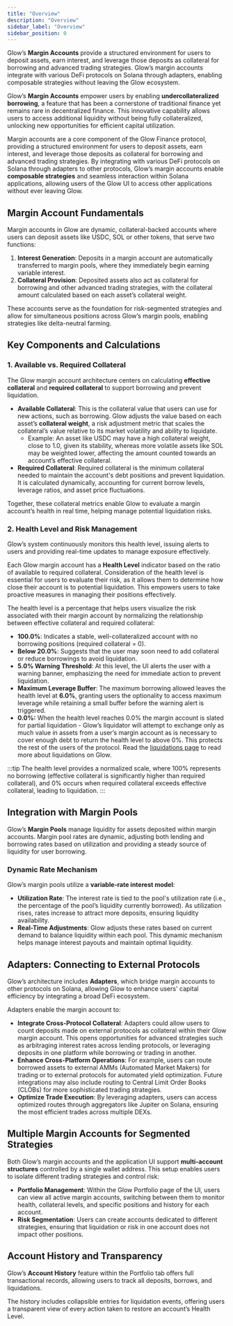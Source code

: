 ```yaml
---
title: "Overview"
description: "Overview"
sidebar_label: "Overview"
sidebar_position: 0
---
```


Glow’s **Margin Accounts** provide a structured environment for users to deposit assets, earn interest, and leverage those deposits as collateral for borrowing and advanced trading strategies. Glow’s margin accounts integrate with various DeFi protocols on Solana through adapters, enabling composable strategies without leaving the Glow ecosystem.

Glow’s **Margin Accounts** empower users by enabling **undercollateralized borrowing**, a feature that has been a cornerstone of traditional finance yet remains rare in decentralized finance. This innovative capability allows users to access additional liquidity without being fully collateralized, unlocking new opportunities for efficient capital utilization.

Margin accounts are a core component of the Glow Finance protocol, providing a structured environment for users to deposit assets, earn interest, and leverage those deposits as collateral for borrowing and advanced trading strategies. By integrating with various DeFi protocols on Solana through adapters to other protocols, Glow’s margin accounts enable **composable strategies** and seamless interaction within Solana applications, allowing users of the Glow UI to access other applications without ever leaving Glow.

## Margin Account Fundamentals

Margin accounts in Glow are dynamic, collateral-backed accounts where users can deposit assets like USDC, SOL or other tokens, that serve two functions:

1. **Interest Generation**: Deposits in a margin account are automatically transferred to margin pools, where they immediately begin earning variable interest.
2. **Collateral Provision**: Deposited assets also act as collateral for borrowing and other advanced trading strategies, with the collateral amount calculated based on each asset’s collateral weight.

These accounts serve as the foundation for risk-segmented strategies and allow for simultaneous positions across Glow’s margin pools, enabling strategies like delta-neutral farming.

## Key Components and Calculations

### 1. Available vs. Required Collateral

The Glow margin account architecture centers on calculating **effective collateral** and **required collateral** to support borrowing and prevent liquidation.

- **Available Collateral**: This is the collateral value that users can use for new actions, such as borrowing. Glow adjusts the value based on each asset’s **collateral weight**, a risk adjustment metric that scales the collateral’s value relative to its market volatility and ability to liquidate.
    - Example: An asset like USDC may have a high collateral weight, close to 1.0, given its stability, whereas more volatile assets like SOL may be weighted lower, affecting the amount counted towards an account’s effective collateral.
- **Required Collateral**: Required collateral is the minimum collateral needed to maintain the account's debt positions and prevent liquidation. It is calculated dynamically, accounting for current borrow levels, leverage ratios, and asset price fluctuations.

Together, these collateral metrics enable Glow to evaluate a margin account’s health in real time, helping manage potential liquidation risks.

### 2. Health Level and Risk Management

Glow’s system continuously monitors this health level, issuing alerts to users and providing real-time updates to manage exposure effectively.

Each Glow margin account has a **Health Level** indicator based on the ratio of available to required collateral. Consideration of the health level is essential for users to evaluate their risk, as it allows them to determine how close their account is to potential liquidation. This empowers users to take proactive measures in managing their positions effectively.

The health level is a percentage that helps users visualize the risk associated with their margin account by normalizing the relationship between effective collateral and required collateral:

- **100.0%**: Indicates a stable, well-collateralized account with no borrowing positions (required collateral = 0).
- **Below 20.0%**: Suggests that the user may soon need to add collateral or reduce borrowings to avoid liquidation.
- **5.0% Warning Threshold**: At this level, the UI alerts the user with a warning banner, emphasizing the need for immediate action to prevent liquidation.
- **Maximum Leverage Buffer**: The maximum borrowing allowed leaves the health level at **6.0%**, granting users the optionality to access maximum leverage while retaining a small buffer before the warning alert is triggered.
- **0.0%:** When the health level reaches 0.0% the margin account is slated for partial liquidation - Glow’s liquidator will attempt to exchange only as much value in assets from a user’s margin account as is necessary to cover enough debt to return the health level to above 0%. This protects the rest of the users of the protocol. Read the [liquidations page](../03-margin-accounts/liquidation.md) to read more about liquidations on Glow.

:::tip
The health level provides a normalized scale, where 100% represents no borrowing (effective collateral is significantly higher than required collateral), and 0% occurs when required collateral exceeds effective collateral, leading to liquidation.
:::

## Integration with Margin Pools

Glow’s **Margin Pools** manage liquidity for assets deposited within margin accounts. Margin pool rates are dynamic, adjusting both lending and borrowing rates based on utilization and providing a steady source of liquidity for user borrowing.

### Dynamic Rate Mechanism

Glow’s margin pools utilize a **variable-rate interest model**:

- **Utilization Rate**: The interest rate is tied to the pool's utilization rate (i.e., the percentage of the pool’s liquidity currently borrowed). As utilization rises, rates increase to attract more deposits, ensuring liquidity availability.
- **Real-Time Adjustments**: Glow adjusts these rates based on current demand to balance liquidity within each pool. This dynamic mechanism helps manage interest payouts and maintain optimal liquidity.

## Adapters: Connecting to External Protocols

Glow’s architecture includes **Adapters**, which bridge margin accounts to other protocols on Solana, allowing Glow to enhance users' capital efficiency by integrating a broad DeFi ecosystem.

Adapters enable the margin account to:

- **Integrate Cross-Protocol Collateral**: Adapters could allow users to count deposits made on external protocols as collateral within their Glow margin account. This opens opportunities for advanced strategies such as arbitraging interest rates across lending protocols, or leveraging deposits in one platform while borrowing or trading in another.
- **Enhance Cross-Platform Operations**: For example, users can route borrowed assets to external AMMs (Automated Market Makers) for trading or to external protocols for automated yield optimization. Future integrations may also include routing to Central Limit Order Books (CLOBs) for more sophisticated trading strategies.
- **Optimize Trade Execution**: By leveraging adapters, users can access optimized routes through aggregators like Jupiter on Solana, ensuring the most efficient trades across multiple DEXs.

## Multiple Margin Accounts for Segmented Strategies

Both Glow’s margin accounts and the application UI support **multi-account structures** controlled by a single wallet address. This setup enables users to isolate different trading strategies and control risk:

- **Portfolio Management**: Within the Glow Portfolio page of the UI, users can view all active margin accounts, switching between them to monitor health, collateral levels, and specific positions and history for each account.
- **Risk Segmentation**: Users can create accounts dedicated to different strategies, ensuring that liquidation or risk in one account does not impact other positions.

## Account History and Transparency

Glow’s **Account History** feature within the Portfolio tab offers full transactional records, allowing users to track all deposits, borrows, and liquidations.

The history includes collapsible entries for liquidation events, offering users a transparent view of every action taken to restore an account’s Health Level.
